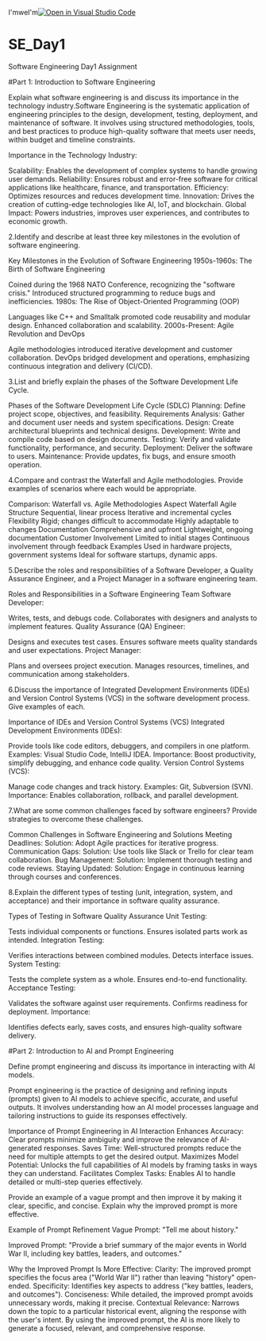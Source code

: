 I'mweI'm[![Open in Visual Studio Code](https://classroom.github.com/assets/open-in-vscode-2e0aaae1b6195c2367325f4f02e2d04e9abb55f0b24a779b69b11b9e10269abc.svg)](https://classroom.github.com/online_ide?assignment_repo_id=17341904&assignment_repo_type=AssignmentRepo)
# SE_Day1
Software Engineering Day1 Assignment

#Part 1: Introduction to Software Engineering

Explain what software engineering is and discuss its importance in the technology industry.Software Engineering is the systematic application of engineering principles to the design, development, testing, deployment, and maintenance of software. It involves using structured methodologies, tools, and best practices to produce high-quality software that meets user needs, within budget and timeline constraints.

Importance in the Technology Industry:

Scalability: Enables the development of complex systems to handle growing user demands.
Reliability: Ensures robust and error-free software for critical applications like healthcare, finance, and transportation.
Efficiency: Optimizes resources and reduces development time.
Innovation: Drives the creation of cutting-edge technologies like AI, IoT, and blockchain.
Global Impact: Powers industries, improves user experiences, and contributes to economic growth.

2.Identify and describe at least three key milestones in the evolution of software engineering.

Key Milestones in the Evolution of Software Engineering
1950s-1960s: The Birth of Software Engineering

Coined during the 1968 NATO Conference, recognizing the "software crisis."
Introduced structured programming to reduce bugs and inefficiencies.
1980s: The Rise of Object-Oriented Programming (OOP)

Languages like C++ and Smalltalk promoted code reusability and modular design.
Enhanced collaboration and scalability.
2000s-Present: Agile Revolution and DevOps

Agile methodologies introduced iterative development and customer collaboration.
DevOps bridged development and operations, emphasizing continuous integration and delivery (CI/CD).


3.List and briefly explain the phases of the Software Development Life Cycle.

Phases of the Software Development Life Cycle (SDLC)
Planning: Define project scope, objectives, and feasibility.
Requirements Analysis: Gather and document user needs and system specifications.
Design: Create architectural blueprints and technical designs.
Development: Write and compile code based on design documents.
Testing: Verify and validate functionality, performance, and security.
Deployment: Deliver the software to users.
Maintenance: Provide updates, fix bugs, and ensure smooth operation.


4.Compare and contrast the Waterfall and Agile methodologies. Provide examples of scenarios where each would be appropriate.

Comparison: Waterfall vs. Agile Methodologies
Aspect	Waterfall	Agile
Structure	Sequential, linear process	Iterative and incremental cycles
Flexibility	Rigid; changes difficult to accommodate	Highly adaptable to changes
Documentation	Comprehensive and upfront	Lightweight, ongoing documentation
Customer Involvement	Limited to initial stages	Continuous involvement through feedback
Examples	Used in hardware projects, government systems	Ideal for software startups, dynamic apps.


5.Describe the roles and responsibilities of a Software Developer, a Quality Assurance Engineer, and a Project Manager in a software engineering team.

Roles and Responsibilities in a Software Engineering Team
Software Developer:

Writes, tests, and debugs code.
Collaborates with designers and analysts to implement features.
Quality Assurance (QA) Engineer:

Designs and executes test cases.
Ensures software meets quality standards and user expectations.
Project Manager:

Plans and oversees project execution.
Manages resources, timelines, and communication among stakeholders.



6.Discuss the importance of Integrated Development Environments (IDEs) and Version Control Systems (VCS) in the software development process. Give examples of each.

Importance of IDEs and Version Control Systems (VCS)
Integrated Development Environments (IDEs):

Provide tools like code editors, debuggers, and compilers in one platform.
Examples: Visual Studio Code, IntelliJ IDEA.
Importance: Boost productivity, simplify debugging, and enhance code quality.
Version Control Systems (VCS):

Manage code changes and track history.
Examples: Git, Subversion (SVN).
Importance: Enables collaboration, rollback, and parallel development.


7.What are some common challenges faced by software engineers? Provide strategies to overcome these challenges.


Common Challenges in Software Engineering and Solutions
Meeting Deadlines:
Solution: Adopt Agile practices for iterative progress.
Communication Gaps:
Solution: Use tools like Slack or Trello for clear team collaboration.
Bug Management:
Solution: Implement thorough testing and code reviews.
Staying Updated:
Solution: Engage in continuous learning through courses and conferences.

8.Explain the different types of testing (unit, integration, system, and acceptance) and their importance in software quality assurance.

Types of Testing in Software Quality Assurance
Unit Testing:

Tests individual components or functions.
Ensures isolated parts work as intended.
Integration Testing:

Verifies interactions between combined modules.
Detects interface issues.
System Testing:

Tests the complete system as a whole.
Ensures end-to-end functionality.
Acceptance Testing:

Validates the software against user requirements.
Confirms readiness for deployment.
Importance:

Identifies defects early, saves costs, and ensures high-quality software delivery.



#Part 2: Introduction to AI and Prompt Engineering


Define prompt engineering and discuss its importance in interacting with AI models.

Prompt engineering is the practice of designing and refining inputs (prompts) given to AI models to achieve specific, accurate, and useful outputs. It involves understanding how an AI model processes language and tailoring instructions to guide its responses effectively.

Importance of Prompt Engineering in AI Interaction
Enhances Accuracy: Clear prompts minimize ambiguity and improve the relevance of AI-generated responses.
Saves Time: Well-structured prompts reduce the need for multiple attempts to get the desired output.
Maximizes Model Potential: Unlocks the full capabilities of AI models by framing tasks in ways they can understand.
Facilitates Complex Tasks: Enables AI to handle detailed or multi-step queries effectively.


Provide an example of a vague prompt and then improve it by making it clear, specific, and concise. Explain why the improved prompt is more effective.

Example of Prompt Refinement
Vague Prompt:
"Tell me about history."

Improved Prompt:
"Provide a brief summary of the major events in World War II, including key battles, leaders, and outcomes."

Why the Improved Prompt Is More Effective:
Clarity: The improved prompt specifies the focus area ("World War II") rather than leaving "history" open-ended.
Specificity: Identifies key aspects to address ("key battles, leaders, and outcomes").
Conciseness: While detailed, the improved prompt avoids unnecessary words, making it precise.
Contextual Relevance: Narrows down the topic to a particular historical event, aligning the response with the user's intent.
By using the improved prompt, the AI is more likely to generate a focused, relevant, and comprehensive response.













